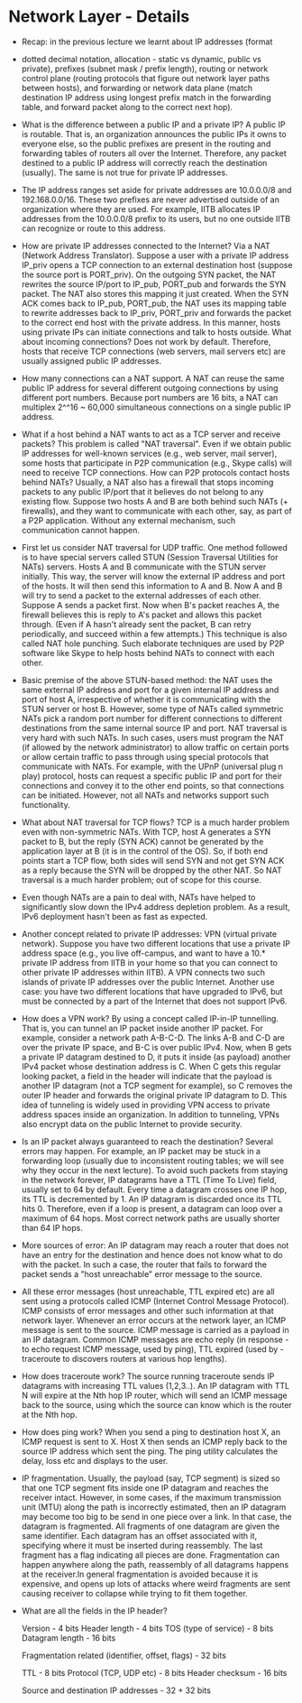 Network Layer - Details
===============================

* Recap: in the previous lecture we learnt about IP addresses (format
- dotted decimal notation, allocation - static vs dynamic, public vs
private), prefixes (subnet mask / prefix length), routing or network
control plane (routing protocols that figure out network layer paths
between hosts), and forwarding or network data plane (match
destination IP address using longest prefix match in the forwarding
table, and forward packet along to the correct next hop).

* What is the difference between a public IP and a private IP? A
  public IP is routable. That is, an organization announces the public
  IPs it owns to everyone else, so the public prefixes are present in
  the routing and forwarding tables of routers all over the
  Internet. Therefore, any packet destined to a public IP address will
  correctly reach the destination (usually). The same is not true for
  private IP addresses. 

* The IP address ranges set aside for private addresses are 10.0.0.0/8
  and 192.168.0.0/16. These two prefixes are never advertised outside
  of an organization where they are used. For example, IITB allocates
  IP addresses from the 10.0.0.0/8 prefix to its users, but no one
  outside IITB can recognize or route to this address. 

* How are private IP addresses connected to the Internet? Via a NAT
  (Network Address Translator). Suppose a user with a private IP
  address IP_priv opens a TCP connection to an external destination
  host (suppose the source port is PORT_priv). On the outgoing SYN
  packet, the NAT rewrites the source IP/port to IP_pub, PORT_pub and
  forwards the SYN packet. The NAT also stores this mapping it just
  created. When the SYN ACK comes back to IP_pub, PORT_pub, the NAT
  uses its mapping table to rewrite addresses back to IP_priv,
  PORT_priv and forwards the packet to the correct end host with the
  private address. In this manner, hosts using private IPs can
  initiate connections and talk to hosts outside. What about incoming
  connections? Does not work by default. Therefore, hosts that receive
  TCP connections (web servers, mail servers etc) are usually assigned
  public IP addresses.

* How many connections can a NAT support. A NAT can reuse the same
  public IP address for several different outgoing connections by
  using different port numbers. Because port numbers are 16 bits, a
  NAT can multiplex 2^^16 ~ 60,000 simultaneous connections on a
  single public IP address.

* What if a host behind a NAT wants to act as a TCP server and receive
  packets? This problem is called "NAT traversal". Even if we obtain
  public IP addresses for well-known services (e.g., web server, mail
  server), some hosts that participate in P2P communication (e.g.,
  Skype calls) will need to receive TCP connections. How can P2P
  protocols contact hosts behind NATs? Usually, a NAT also has a
  firewall that stops incoming packets to any public IP/port that it
  believes do not belong to any existing flow. Suppose two hosts A and
  B are both behind such NATs (+ firewalls), and they want to
  communicate with each other, say, as part of a P2P
  application. Without any external mechanism, such communication
  cannot happen.

* First let us consider NAT traversal for UDP traffic. One method
  followed is to have special servers called STUN (Session Traversal
  Utilities for NATs) servers. Hosts A and B communicate with the STUN
  server initially. This way, the server will know the external IP
  address and port of the hosts. It will then send this information to
  A and B. Now A and B will try to send a packet to the external
  addresses of each other. Suppose A sends a packet first. Now when
  B's packet reaches A, the firewall believes this is reply to A's
  packet and allows this packet through. (Even if A hasn't already
  sent the packet, B can retry periodically, and succeed within a few
  attempts.) This technique is also called NAT hole punching. Such
  elaborate techniques are used by P2P software like Skype to help
  hosts behind NATs to connect with each other.

* Basic premise of the above STUN-based method: the NAT uses the same
  external IP address and port for a given internal IP address and
  port of host A, irrespective of whether it is communicating with the
  STUN server or host B. However, some type of NATs called
  symmetric NATs pick a random port number for different connections
  to different destinations from the same internal source IP and
  port. NAT traversal is very hard with such NATs. In such cases,
  users must program the NAT (if allowed by the network administrator)
  to allow traffic on certain ports or allow certain traffic to pass
  through using special protocols that communicate with NATs. For
  example, with the UPnP (universal plug n play) protocol, hosts can
  request a specific public IP and port for their connections and
  convey it to the other end points, so that connections can be
  initiated. However, not all NATs and networks support such
  functionality.

* What about NAT traversal for TCP flows? TCP is a much harder problem
  even with non-symmetric NATs. With TCP, host A generates a SYN
  packet to B, but the reply (SYN ACK) cannot be generated by the
  application layer at B (it is in the control of the OS). So, if both
  end points start a TCP flow, both sides will send SYN and not get
  SYN ACK as a reply because the SYN will be dropped by the other
  NAT. So NAT traversal is a much harder problem; out of scope for
  this course.

* Even though NATs are a pain to deal with, NATs have helped to
  significantly slow down the IPv4 address depletion problem. As a
  result, IPv6 deployment hasn't been as fast as expected.

* Another concept related to private IP addresses: VPN (virtual
  private network). Suppose you have two different locations that use
  a private IP address space (e.g., you live off-campus, and want to
  have a 10.* private IP address from IITB in your home so that you
  can connect to other private IP addresses within IITB).  A VPN
  connects two such islands of private IP addresses over the public
  Internet. Another use case: you have two different locations that
  have upgraded to IPv6, but must be connected by a part of the
  Internet that does not support IPv6.

* How does a VPN work? By using a concept called IP-in-IP
  tunnelling. That is, you can tunnel an IP packet inside another IP
  packet. For example, consider a network path A-B-C-D. The links A-B
  and C-D are over the private IP space, and B-C is over public
  IPv4. Now, when B gets a private IP datagram destined to D, it puts
  it inside (as payload) another IPv4 packet whose destination address
  is C. When C gets this regular looking packet, a field in the header
  will indicate that the payload is another IP datagram (not a TCP
  segment for example), so C removes the outer IP header and forwards
  the original private IP datagram to D. This idea of tunneling is
  widely used in providing VPN access to private address spaces inside
  an organization. In addition to tunneling, VPNs also encrypt data on
  the public Internet to provide security.

* Is an IP packet always guaranteed to reach the destination? Several
  errors may happen. For example, an IP packet may be stuck in a
  forwarding loop (usually due to inconsistent routing tables; we will
  see why they occur in the next lecture). To avoid such packets from
  staying in the network forever, IP datagrams have a TTL (Time To
  Live) field, usually set to 64 by default. Every time a datagram
  crosses one IP hop, its TTL is decremented by 1. An IP datagram is
  discarded once its TTL hits 0. Therefore, even if a loop is present,
  a datagram can loop over a maximum of 64 hops. Most correct network
  paths are usually shorter than 64 IP hops.

* More sources of error: An IP datagram may reach a router that does
  not have an entry for the destination and hence does not know what
  to do with the packet. In such a case, the router that fails to
  forward the packet sends a "host unreachable" error message to the
  source.

* All these error messages (host unreachable, TTL expired etc) are all
  sent using a protocols called ICMP (Internet Control Message
  Protocol). ICMP consists of error messages and other such
  information at that network layer. Whenever an error occurs at the
  network layer, an ICMP message is sent to the source. ICMP message
  is carried as a payload in an IP datagram. Common ICMP messages are
  echo reply (in response - to echo request ICMP message, used by
  ping), TTL expired (used by - traceroute to discovers routers at
  various hop lengths).
  
* How does traceroute work? The source running traceroute sends IP
  datagrams with increasing TTL values (1,2,3..). An IP datagram with
  TTL N will expire at the Nth hop IP router, which will send an ICMP
  message back to the source, using which the source can know which is
  the router at the Nth hop.

* How does ping work? When you send a ping to destination host X, an
  ICMP request is sent to X. Host X then sends an ICMP reply back to
  the source IP address which sent the ping. The ping utility
  calculates the delay, loss etc and displays to the user.

* IP fragmentation. Usually, the payload (say, TCP segment) is sized
  so that one TCP segment fits inside one IP datagram and reaches the
  receiver intact. However, in some cases, if the maximum transmission
  unit (MTU) along the path is incorrectly estimated, then an IP
  datagram may become too big to be send in one piece over a link. In
  that case, the datagram is fragmented. All fragments of one datagram
  are given the same identifier. Each datagram has an offset
  associated with it, specifying where it must be inserted during
  reassembly. The last fragment has a flag indicating all pieces are
  done. Fragmentation can happen anywhere along the path, reassembly
  of all datagrams happens at the receiver.In general fragmentation is
  avoided because it is expensive, and opens up lots of attacks where
  weird fragments are sent causing receiver to collapse while trying
  to fit them together.

* What are all the fields in the IP header?

  Version - 4 bits
  Header length - 4 bits
  TOS (type of service) - 8 bits
  Datagram length - 16 bits

  Fragmentation related (identifier, offset, flags) - 32 bits

  TTL - 8 bits
  Protocol (TCP, UDP etc) - 8 bits
  Header checksum - 16 bits

  Source and destination IP addresses - 32 + 32 bits
  
  
